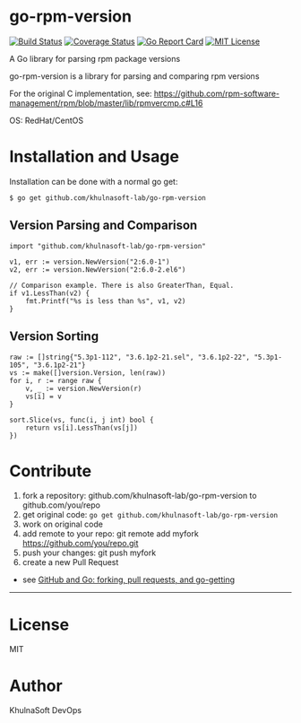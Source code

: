 # go-rpm-version

[![Build Status](https://travis-ci.org/khulnasoft-lab/go-rpm-version.svg?branch=master)](https://travis-ci.org/khulnasoft-lab/go-rpm-version)
[![Coverage Status](https://coveralls.io/repos/github/khulnasoft-lab/go-rpm-version/badge.svg?branch=master)](https://coveralls.io/github/khulnasoft-lab/go-rpm-version?branch=master)
[![Go Report Card](https://goreportcard.com/badge/github.com/khulnasoft-lab/go-rpm-version)](https://goreportcard.com/report/github.com/khulnasoft-lab/go-rpm-version)
[![MIT License](http://img.shields.io/badge/license-MIT-blue.svg?style=flat)](https://github.com/khulnasoft-lab/go-rpm-version/blob/master/LICENSE)

A Go library for parsing rpm package versions

go-rpm-version is a library for parsing and comparing rpm versions

For the original C implementation, see:
https://github.com/rpm-software-management/rpm/blob/master/lib/rpmvercmp.c#L16

OS: RedHat/CentOS

# Installation and Usage

Installation can be done with a normal go get:

```
$ go get github.com/khulnasoft-lab/go-rpm-version
```

## Version Parsing and Comparison

```
import "github.com/khulnasoft-lab/go-rpm-version"

v1, err := version.NewVersion("2:6.0-1")
v2, err := version.NewVersion("2:6.0-2.el6")

// Comparison example. There is also GreaterThan, Equal.
if v1.LessThan(v2) {
    fmt.Printf("%s is less than %s", v1, v2)
}
```

## Version Sorting

```
raw := []string{"5.3p1-112", "3.6.1p2-21.sel", "3.6.1p2-22", "5.3p1-105", "3.6.1p2-21"}
vs := make([]version.Version, len(raw))
for i, r := range raw {
	v, _ := version.NewVersion(r)
	vs[i] = v
}

sort.Slice(vs, func(i, j int) bool {
	return vs[i].LessThan(vs[j])
})
```

# Contribute

1. fork a repository: github.com/khulnasoft-lab/go-rpm-version to github.com/you/repo
2. get original code: `go get github.com/khulnasoft-lab/go-rpm-version`
3. work on original code
4. add remote to your repo: git remote add myfork https://github.com/you/repo.git
5. push your changes: git push myfork
6. create a new Pull Request

- see [GitHub and Go: forking, pull requests, and go-getting](http://blog.campoy.cat/2014/03/github-and-go-forking-pull-requests-and.html)

----

# License
MIT

# Author
KhulnaSoft DevOps
